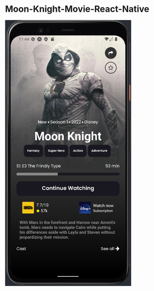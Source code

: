 # Moon-Knight-Movie-React-Native

![alt text](https://raw.githubusercontent.com/haithamassoli/Moon-Knight-Movie-React-Native/main/Moon-Knight-Movie-React-Native.png)

